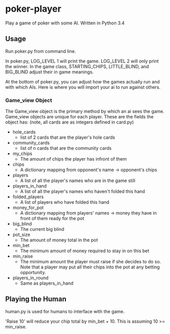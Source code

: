 # poker-player
Play a game of poker with some AI.
Written in Python 3.4

## Usage
Run poker.py from command line.

In poker.py, LOG_LEVEL 1 will print the game. LOG_LEVEL 2 will only print the winner.
In the game class, STARTING_CHIPS, LITTLE_BLIND, and BIG_BLIND adjust their in game meanings.

At the bottom of poker.py, you can adjust how the games actually run and with which AIs.
Here is where you will import your ai to run against others.

### Game_view Object
The Game_view object is the primary method by which an ai sees the game.
Game_view objects are unique for each player.
These are the fields the object has: (note, all cards are as integers defined in card.py)

- hole_cards
  - list of 2 cards that are the player's hole cards
- community_cards
  - list of n cards that are the community cards
- my_chips
  - The amount of chips the player has infront of them
- chips
  - A dictionary mapping from opponent's name -> opponent's chips
- players
  - A list of all the player's names who are in the game still
- players_in_hand
  - A list of all the player's names who haven't folded this hand
- folded_players 
  - A list of players who have folded this hand
- money_for_pot
  - A dictionary mapping from players' names -> money they have in front of them ready for the pot
- big_blind
  - The current big blind
- pot_size
  - The amount of money total in the pot
- min_bet
  - The minimum amount of money required to stay in on this bet
- min_raise
  - The minimum amount the player must raise if she decides to do so. Note that a player may put all their chips into the pot at any betting opportunity.
- players_in_round
  - Same as players_in_hand

## Playing the Human
human.py is used for humans to interface with the game.

'Raise 10' will reduce your chip total by min_bet + 10.
This is assuming 10 >= min_raise.

